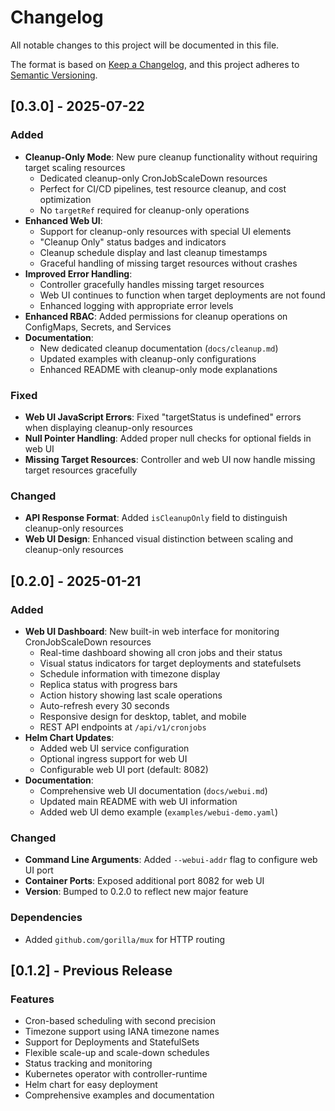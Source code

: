 # Changelog

All notable changes to this project will be documented in this file.

The format is based on [Keep a Changelog](https://keepachangelog.com/en/1.0.0/),
and this project adheres to [Semantic Versioning](https://semver.org/spec/v2.0.0.html).

## [0.3.0] - 2025-07-22

### Added
- **Cleanup-Only Mode**: New pure cleanup functionality without requiring target scaling resources
  - Dedicated cleanup-only CronJobScaleDown resources
  - Perfect for CI/CD pipelines, test resource cleanup, and cost optimization
  - No `targetRef` required for cleanup-only operations
- **Enhanced Web UI**: 
  - Support for cleanup-only resources with special UI elements
  - "Cleanup Only" status badges and indicators
  - Cleanup schedule display and last cleanup timestamps
  - Graceful handling of missing target resources without crashes
- **Improved Error Handling**:
  - Controller gracefully handles missing target resources
  - Web UI continues to function when target deployments are not found
  - Enhanced logging with appropriate error levels
- **Enhanced RBAC**: Added permissions for cleanup operations on ConfigMaps, Secrets, and Services
- **Documentation**: 
  - New dedicated cleanup documentation (`docs/cleanup.md`)
  - Updated examples with cleanup-only configurations
  - Enhanced README with cleanup-only mode explanations

### Fixed
- **Web UI JavaScript Errors**: Fixed "targetStatus is undefined" errors when displaying cleanup-only resources
- **Null Pointer Handling**: Added proper null checks for optional fields in web UI
- **Missing Target Resources**: Controller and web UI now handle missing target resources gracefully

### Changed
- **API Response Format**: Added `isCleanupOnly` field to distinguish cleanup-only resources
- **Web UI Design**: Enhanced visual distinction between scaling and cleanup-only resources

## [0.2.0] - 2025-01-21

### Added
- **Web UI Dashboard**: New built-in web interface for monitoring CronJobScaleDown resources
  - Real-time dashboard showing all cron jobs and their status
  - Visual status indicators for target deployments and statefulsets  
  - Schedule information with timezone display
  - Replica status with progress bars
  - Action history showing last scale operations
  - Auto-refresh every 30 seconds
  - Responsive design for desktop, tablet, and mobile
  - REST API endpoints at `/api/v1/cronjobs`
- **Helm Chart Updates**: 
  - Added web UI service configuration
  - Optional ingress support for web UI
  - Configurable web UI port (default: 8082)
- **Documentation**: 
  - Comprehensive web UI documentation (`docs/webui.md`)
  - Updated main README with web UI information
  - Added web UI demo example (`examples/webui-demo.yaml`)

### Changed
- **Command Line Arguments**: Added `--webui-addr` flag to configure web UI port
- **Container Ports**: Exposed additional port 8082 for web UI
- **Version**: Bumped to 0.2.0 to reflect new major feature

### Dependencies
- Added `github.com/gorilla/mux` for HTTP routing

## [0.1.2] - Previous Release

### Features
- Cron-based scheduling with second precision
- Timezone support using IANA timezone names
- Support for Deployments and StatefulSets
- Flexible scale-up and scale-down schedules
- Status tracking and monitoring
- Kubernetes operator with controller-runtime
- Helm chart for easy deployment
- Comprehensive examples and documentation
